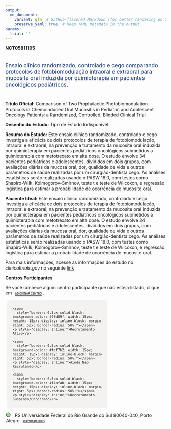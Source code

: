 ```yaml
---
output: 
  md_document:
    variant: gfm  # GitHub-flavored Markdown (for better rendering on GitHub)
    preserve_yaml: true  # Keep YAML metadata in the output
params:
  trial: ''
---
```


**NCT05811195**

<div style="padding: 5px 5px 5px 0px; font-size: 1.20em; font-weight: 500; color: #2E4A7F; text-align: left; margin-bottom: 20px">

Ensaio clínico randomizado, controlado e cego comparando protocolos de
fotobiomodulação intraoral e extraoral para mucosite oral induzida por
quimioterapia em pacientes oncológicos pediátricos.

</div>

**Título Oficial:** Comparison of Two Prophylactic Photobiomodulation
Protocols in Chemoinduced Oral Mucositis in Pediatric and Adolescent
Oncology Patients: a Randomized, Controlled, Blinded Clinical Trial

**Desenho do Estudo:** Tipo de Estudo Indisponivel

**Resumo do Estudo:** Este ensaio clínico randomizado, controlado e cego
investiga a eficácia de dois protocolos de terapia de fotobiomodulação,
intraoral e extraoral, na prevenção e tratamento da mucosite oral
induzida por quimioterapia em pacientes pediátricos oncológicos
submetidos a quimioterapia com metotrexato em alta dose. O estudo
envolve 34 pacientes pediátricos e adolescentes, divididos em dois
grupos, com avaliações diárias da mucosa oral, dor, qualidade de vida e
outros parâmetros de saúde realizadas por um cirurgião-dentista cego. As
análises estatísticas serão realizadas usando o PASW 18.0, com testes
como Shapiro-Wilk, Kolmogorov-Smirnov, teste t e teste de Wilcoxon, e
regressão logística para estimar a probabilidade de ocorrência de
mucosite oral.

**Paciente Ideal:** Este ensaio clínico randomizado, controlado e cego
investiga a eficácia de dois protocolos de terapia de fotobiomodulação,
intraoral e extraoral, na prevenção e tratamento da mucosite oral
induzida por quimioterapia em pacientes pediátricos oncológicos
submetidos a quimioterapia com metotrexato em alta dose. O estudo
envolve 34 pacientes pediátricos e adolescentes, divididos em dois
grupos, com avaliações diárias da mucosa oral, dor, qualidade de vida e
outros parâmetros de saúde realizadas por um cirurgião-dentista cego. As
análises estatísticas serão realizadas usando o PASW 18.0, com testes
como Shapiro-Wilk, Kolmogorov-Smirnov, teste t e teste de Wilcoxon, e
regressão logística para estimar a probabilidade de ocorrência de
mucosite oral.

Para mais informações, acesse as informações do estudo no
*clinicaltrials.gov* no seguinte
[link](https://clinicaltrials.gov/ct2/show/NCT05811195)

**Centros Participantes**

Se você conhece algum centro participante que não esteja listado, clique
em
<span style="color: #2E4A7F; margin-left: 2px; padding: 4px; background-color: #f3f2f1; border-radius: 8px; font-weight: 500; font-size: 0.6em"><a
href="https://flazar.shinyapps.io/formsapp?study_nct_id=NCT05811195&amp;location_id=N%2FA&amp;location_full_name=N%2FA&amp;form_type=Adicionar%20Centro"
target="_blank">ADICIONAR CENTRO</a></span>.

<div style="margin-bottom: 8px; margin-left: 5px; padding: 8px; max-width: 300px; background-color: #f3f2f1; border-radius: 8px; font-size: 0.9em">

<div style="margin-left: 10px;">

    <span 
      style="border: 0.5px solid black; background-color: #9fd89f; width: 15px; height: 15px; display: inline-block; margin-right: 5px; border-radius: 50%;"></span>
    <p style="display: inline;">Recrutamento Ativo</p>

</div>

<div style="margin-left: 10px;">

    <span 
      style="border: 0.5px solid black; background-color: #fef7b2; width: 15px; height: 15px; display: inline-block; margin-right: 5px; border-radius: 50%;"></span>
    <p style="display: inline;">Ainda Não Recrutando</p>

</div>

<div style="margin-left: 10px;">

    <span 
      style="border: 0.5px solid black; background-color: #f4bfab; width: 15px; height: 15px; display: inline-block; margin-right: 5px; border-radius: 50%;"></span>
    <p style="display: inline;">Recrutamento Suspenso/Encerrado</p>

</div>

</div>

<div style="margin: 2px;">

<span style="border: 0.5px solid black; display: inline-block; width: 12px; height: 12px; border-radius: 50%; margin-right: 10px; padding-bottom: 0px; background-color: #9fd89f;"></span>
RS Universidade Federal do Rio Grande do Sul 90040-040, Porto Alegre
<span style="color: #2E4A7F; margin-left: 2px; padding: 4px; background-color: #f3f2f1; border-radius: 8px; font-weight: 500; font-size: 0.6em"><a
href="https://flazar.shinyapps.io/formsapp?study_nct_id=NCT05811195&amp;location_id=FEDERALUNIVERSITYOFRIOGRANDEDOSULPORTOALEGRERIOGRANDEDOSUL90035004BRAZIL&amp;location_full_name=Universidade%20Federal%20do%20Rio%20Grande%20do%20Sul%2C%2090040-040%2C%20Porto%20Alegre&amp;form_type=Reportar%20Erro"
target="_blank">REPORTAR ERRO</a></span>

</div>
